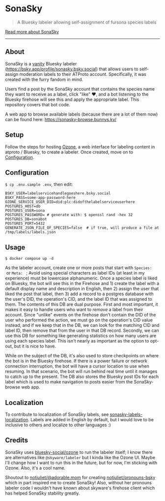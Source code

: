 # SonaSky

> A Bluesky labeler allowing self-assignment of fursona species labels

[Read more about SonaSky](https://astrabun.com/projects/sonasky/)

---

## About

SonaSky is a [vanity](https://en.wikipedia.org/wiki/Vanity_plate) Bluesky labeler (https://bsky.app/profile/sonasky.bsky.social) that allows users to self-assign moderation labels to their ATProto account. Specifically, it was created with the furry fandom in mind. 

Users find a post by the SonaSky account that contains the species name they want to receive as a label, click "like" ❤️, and a bot listening to the Bluesky firehose will see this and apply the appropriate label. This repository covers that bot code.

A web app to browse available labels (because there are a lot of them now) can be found here: https://sonasky-browse.bunnys.ky/

## Setup

Follow the steps for hosting [Ozone](https://github.com/bluesky-social/ozone/blob/main/HOSTING.md), a web interface for labeling content in atproto / Bluesky, to create a labeler. Once created, move on to [Configuration](#configuration).

## Configuration

`$ cp .env.sample .env`, then edit:

```
BSKY_USER=labelservicehandlegoeshere.bsky.social
BSKY_PASS=some-app-password-here
OZONE_SERVICE_USER_DID=did:plc:didofthelabelserviceuserhere
POSTGRES_HOST=db
POSTGRES_USER=sona
POSTGRES_PASSWORD= # generate with: $ openssl rand -hex 32
POSTGRES_DB=sonabot
POSTGRES_PORT=5432
GENERATE_JSON_FILE_OF_SPECIES=false  # if true, will produce a file at /tmp/labels/labels.json
```

## Usage

```
$ docker compose up -d
```

As the labeler account, create one or more posts that start with `Species: ` &nbsp;or `Meta: `&nbsp;; Avoid using special characters as label IDs (at least in my experience) must be lowercase alphanumeric. Once a species label is liked on Bluesky, the bot will see this in the Firehose and 1) create the label with a default display name and description in English, then 2) assign the user that liked the post that label, then 3) add a record to a postgres database with the user's DID, the operation's CID, and the label ID that was assigned to them. The contents of this DB are dual purpose. First and most important, it makes it easy to handle users who want to *remove* a label from their account. Since "unlike" events on the firehose don't contain the DID of the user who performed the action, we must go on the operation's CID value instead, and if we keep that in the DB, we can look for the matching CID and label ID, then remove that from the user in that DB record. Secondly, we can use this DB for something like generating statistics on how many users are using each species label. This isn't nearly as important as the option to opt-out, but it is nice to have.

While on the subject of the DB, it's also used to store checkpoints on where the bot is in the Bluesky firehose. If there is a power failure or network connection interruption, the bot will have a cursor location to use when resuming. In that scenario, the bot will run behind real time until it manages to catch up to the present. The DB also stores the Bluesky post IDs for each label which is used to make navigation to posts easier from the SonaSky-browse web app. 

## Localization

To contribute to localization of SonaSky labels, see [sonasky-labels-localization](https://github.com/astrabun/sonasky-labels-localization). Labels are added in English by default, but I would love to be inclusive to others and localize to other languages :)

## Credits

SonaSky uses [bluesky-social/ozone](https://github.com/bluesky-social/ozone) to run the labeler itself; I know there are alternatives like `@skyware/labeler` but I kinda like the Ozone UI. Maybe I'll change how I want to run this in the future, but for now, I'm sticking with Ozone. Also, it's a cool name.

Shoutout to [notjuliet/@adorable.mom](https://github.com/notjuliet) for creating [notjuliet/pronouns-bsky](https://github.com/notjuliet/pronouns-bsky) which in part inspired me to create SonaSky! Also, without her pronouns labeler code I wouldn't have known about skyware's firehose client which has helped SonaSky stability greatly.
